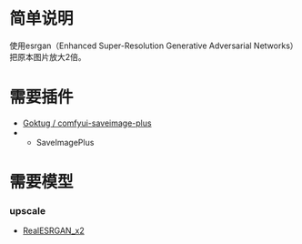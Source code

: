 # 简单说明

使用esrgan（Enhanced Super-Resolution Generative Adversarial Networks）把原本图片放大2倍。

# 需要插件

- [Goktug / comfyui-saveimage-plus](https://github.com/Goktug/comfyui-saveimage-plus)
- - SaveImagePlus

# 需要模型

### upscale
- [RealESRGAN_x2](https://huggingface.co/ai-forever/Real-ESRGAN)